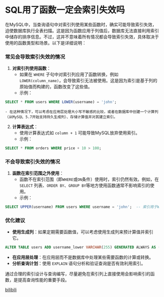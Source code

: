 # SQL用了函数一定会索引失效吗

在MySQL中，当查询语句中对索引列使用某些函数时，确实可能导致索引失效，迫使数据库执行全表扫描。这是因为函数应用于列值后，数据库无法直接利用索引中储存的排序信息。不过，这并不意味着所有情况都会导致索引失效，具体取决于使用的函数类型和场景。以下是详细说明：

### 常见会导致索引失效的情况

1. **对索引列使用函数**：
    - 如果在 `WHERE` 子句中对索引列应用了函数转换，例如 `LOWER(column_name)`，会导致索引无法被使用。这是因为索引是基于列的原始值而构建的，函数改变了这些值。
    - 示例：

```sql
SELECT * FROM users WHERE LOWER(username) = 'john';
```

    - 在这种情况下，可以考虑在应用层处理大小写不敏感的比较，或者在数据库中创建一个计算列（从MySQL 5.7开始支持持久生成列）、存储计算值并对其建立索引。
2. **计算表达式**：
    - 使用计算表达式如 `column + 1` 可能导致MySQL放弃使用索引。
    - 示例：

```sql
SELECT * FROM orders WHERE price + 10 > 100;
```

### 不会导致索引失效的情况

1. **函数在索引范围之外使用**：
    - 函数不在索引范围（即`WHERE`或`ON`条件）使用时，索引仍然有效。例如，在 `SELECT` 列表、`ORDER BY`、`GROUP BY`等地方使用函数通常不影响索引的使用。
    - 示例：

```sql
SELECT UPPER(username) FROM users WHERE username = 'john';  -- 索引用于WHERE子句
```

### 优化建议

- **使用生成列**：如果定期需要函数值，可以考虑使用生成列来预计算值并索引它。

```sql
ALTER TABLE users ADD username_lower VARCHAR(255) GENERATED ALWAYS AS (LOWER(username)) STORED, ADD INDEX (username_lower);
```

- **在应用层处理**：在应用层而不是数据库中处理某些需要函数的计算或转换。
- **分析查询计划**：使用 `EXPLAIN` 语句分析和验证查询是否有效利用索引。

通过合理的索引设计与查询编写，尽量避免在索引列上直接使用会影响索引的函数，是提高查询性能的重要手段。

[bilibili](https://player.bilibili.com/player.html?bvid=BV1kFpue5Ehj&p=7&page=7&autoplay=0)
